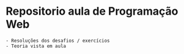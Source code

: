 # Repositorio aula de Programação Web
    - Resoluções dos desafios / exercícios
    - Teoria vista em aula
